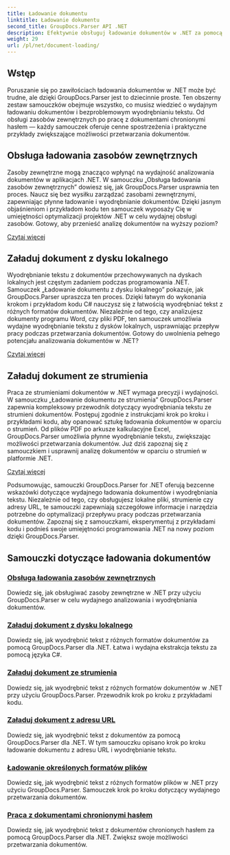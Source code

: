 ```yaml
---
title: Ładowanie dokumentu
linktitle: Ładowanie dokumentu
second_title: GroupDocs.Parser API .NET
description: Efektywnie obsługuj ładowanie dokumentów w .NET za pomocą GroupDocs.Parser. Dowiedz się, jak wyodrębniać tekst z dysków lokalnych, strumieni, adresów URL i nie tylko.
weight: 29
url: /pl/net/document-loading/
---
```

## Wstęp

Poruszanie się po zawiłościach ładowania dokumentów w .NET może być trudne, ale dzięki GroupDocs.Parser jest to dziecinnie proste. Ten obszerny zestaw samouczków obejmuje wszystko, co musisz wiedzieć o wydajnym ładowaniu dokumentów i bezproblemowym wyodrębnianiu tekstu. Od obsługi zasobów zewnętrznych po pracę z dokumentami chronionymi hasłem — każdy samouczek oferuje cenne spostrzeżenia i praktyczne przykłady zwiększające możliwości przetwarzania dokumentów.

## Obsługa ładowania zasobów zewnętrznych

Zasoby zewnętrzne mogą znacząco wpłynąć na wydajność analizowania dokumentów w aplikacjach .NET. W samouczku „Obsługa ładowania zasobów zewnętrznych” dowiesz się, jak GroupDocs.Parser usprawnia ten proces. Naucz się bez wysiłku zarządzać zasobami zewnętrznymi, zapewniając płynne ładowanie i wyodrębnianie dokumentów. Dzięki jasnym objaśnieniom i przykładom kodu ten samouczek wyposaży Cię w umiejętności optymalizacji projektów .NET w celu wydajnej obsługi zasobów. Gotowy, aby przenieść analizę dokumentów na wyższy poziom?

[Czytaj więcej](./handling-loading-of-external-resources/)

## Załaduj dokument z dysku lokalnego

Wyodrębnianie tekstu z dokumentów przechowywanych na dyskach lokalnych jest częstym zadaniem podczas programowania .NET. Samouczek „Ładowanie dokumentu z dysku lokalnego” pokazuje, jak GroupDocs.Parser upraszcza ten proces. Dzięki łatwym do wykonania krokom i przykładom kodu C# nauczysz się z łatwością wyodrębniać tekst z różnych formatów dokumentów. Niezależnie od tego, czy analizujesz dokumenty programu Word, czy pliki PDF, ten samouczek umożliwia wydajne wyodrębnianie tekstu z dysków lokalnych, usprawniając przepływ pracy podczas przetwarzania dokumentów. Gotowy do uwolnienia pełnego potencjału analizowania dokumentów w .NET?

[Czytaj więcej](./load-document-from-local-disk/)

## Załaduj dokument ze strumienia

Praca ze strumieniami dokumentów w .NET wymaga precyzji i wydajności. W samouczku „Ładowanie dokumentu ze strumienia” GroupDocs.Parser zapewnia kompleksowy przewodnik dotyczący wyodrębniania tekstu ze strumieni dokumentów. Postępuj zgodnie z instrukcjami krok po kroku i przykładami kodu, aby opanować sztukę ładowania dokumentów w oparciu o strumień. Od plików PDF po arkusze kalkulacyjne Excel, GroupDocs.Parser umożliwia płynne wyodrębnianie tekstu, zwiększając możliwości przetwarzania dokumentów. Już dziś zapoznaj się z samouczkiem i usprawnij analizę dokumentów w oparciu o strumień w platformie .NET.

[Czytaj więcej](./load-document-from-stream/)

Podsumowując, samouczki GroupDocs.Parser for .NET oferują bezcenne wskazówki dotyczące wydajnego ładowania dokumentów i wyodrębniania tekstu. Niezależnie od tego, czy obsługujesz lokalne pliki, strumienie czy adresy URL, te samouczki zapewniają szczegółowe informacje i narzędzia potrzebne do optymalizacji przepływu pracy podczas przetwarzania dokumentów. Zapoznaj się z samouczkami, eksperymentuj z przykładami kodu i podnieś swoje umiejętności programowania .NET na nowy poziom dzięki GroupDocs.Parser.

## Samouczki dotyczące ładowania dokumentów
### [Obsługa ładowania zasobów zewnętrznych](./handling-loading-of-external-resources/)
Dowiedz się, jak obsługiwać zasoby zewnętrzne w .NET przy użyciu GroupDocs.Parser w celu wydajnego analizowania i wyodrębniania dokumentów.
### [Załaduj dokument z dysku lokalnego](./load-document-from-local-disk/)
Dowiedz się, jak wyodrębnić tekst z różnych formatów dokumentów za pomocą GroupDocs.Parser dla .NET. Łatwa i wydajna ekstrakcja tekstu za pomocą języka C#.
### [Załaduj dokument ze strumienia](./load-document-from-stream/)
Dowiedz się, jak wyodrębnić tekst z różnych formatów dokumentów w .NET przy użyciu GroupDocs.Parser. Przewodnik krok po kroku z przykładami kodu.
### [Załaduj dokument z adresu URL](./load-document-from-url/)
Dowiedz się, jak wyodrębnić tekst z dokumentów za pomocą GroupDocs.Parser dla .NET. W tym samouczku opisano krok po kroku ładowanie dokumentu z adresu URL i wyodrębnianie tekstu.
### [Ładowanie określonych formatów plików](./loading-specific-file-formats/)
Dowiedz się, jak wyodrębnić tekst z różnych formatów plików w .NET przy użyciu GroupDocs.Parser. Samouczek krok po kroku dotyczący wydajnego przetwarzania dokumentów.
### [Praca z dokumentami chronionymi hasłem](./working-with-password-protected-documents/)
Dowiedz się, jak wyodrębnić tekst z dokumentów chronionych hasłem za pomocą GroupDocs.Parser dla .NET. Zwiększ swoje możliwości przetwarzania dokumentów.